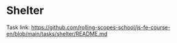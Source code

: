 # Shelter

Task link: https://github.com/rolling-scopes-school/js-fe-course-en/blob/main/tasks/shelter/README.md